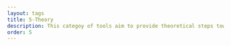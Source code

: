 ```yaml
---
layout: tags
title: 5-Theory
description: This categoy of tools aim to provide theoretical steps towards fully understanding how machine-learning models may be attacked
order: 5
---
```

